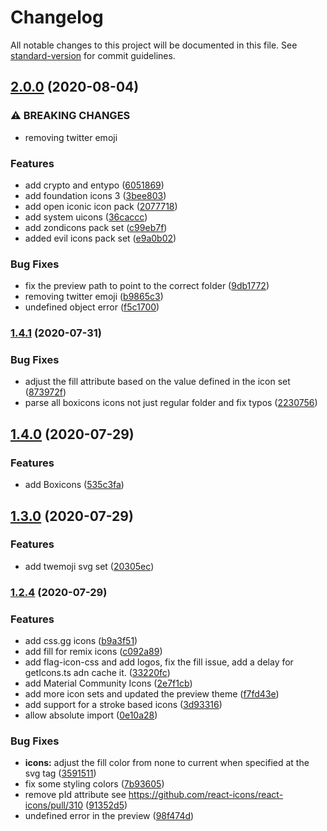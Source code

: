 # Changelog

All notable changes to this project will be documented in this file. See [standard-version](https://github.com/conventional-changelog/standard-version) for commit guidelines.

## [2.0.0](https://github.com/aliogaili/meronex-icons/compare/v1.4.1...v2.0.0) (2020-08-04)


### ⚠ BREAKING CHANGES

* removing twitter emoji

### Features

* add crypto and entypo ([6051869](https://github.com/aliogaili/meronex-icons/commit/60518693c6eef39eded12b16ffa3f84e96d6482c))
* add foundation icons 3 ([3bee803](https://github.com/aliogaili/meronex-icons/commit/3bee8033af4dd931f077f4daeac1ab582e94ddee))
* add open iconic icon pack ([2077718](https://github.com/aliogaili/meronex-icons/commit/2077718d9373cd929d9564099ad016ff45cc7f25))
* add system uicons ([36caccc](https://github.com/aliogaili/meronex-icons/commit/36cacccf027dc6aaa7d9e579f2e27bf8642a12e7))
* add zondicons pack set ([c99eb7f](https://github.com/aliogaili/meronex-icons/commit/c99eb7f341d8974403a533ec89e044524ac7c034))
* added evil icons pack set ([e9a0b02](https://github.com/aliogaili/meronex-icons/commit/e9a0b02d74025e1d802d2cc71d48f0c6496f1f2d))


### Bug Fixes

* fix the preview path to point to the correct folder ([9db1772](https://github.com/aliogaili/meronex-icons/commit/9db1772b8c03d462966c2efc68ea8ceaf860c0bc))
* removing twitter emoji ([b9865c3](https://github.com/aliogaili/meronex-icons/commit/b9865c375fdd665f06bd4ec347ac3bebf20d7e4e))
* undefined object error ([f5c1700](https://github.com/aliogaili/meronex-icons/commit/f5c1700ea20e016611bb770bead222fbf53bbde2))

### [1.4.1](https://github.com/aliogaili/meronex-icons/compare/v1.4.0...v1.4.1) (2020-07-31)


### Bug Fixes

* adjust the fill attribute based on the value defined in the icon set ([873972f](https://github.com/aliogaili/meronex-icons/commit/873972f0db98227a357f1f332bf1130ba97d55b2))
* parse all boxicons icons not just regular folder and fix typos ([2230756](https://github.com/aliogaili/meronex-icons/commit/223075616e73b3321f2842257384cc2dd0446a32))

## [1.4.0](https://github.com/aliogaili/meronex-icons/compare/v1.3.0...v1.4.0) (2020-07-29)


### Features

* add Boxicons ([535c3fa](https://github.com/aliogaili/meronex-icons/commit/535c3fa62b0c86dc1b26462ae41e280e9870e74d))

## [1.3.0](https://github.com/aliogaili/meronex-icons/compare/v1.2.4...v1.3.0) (2020-07-29)


### Features

* add twemoji svg set ([20305ec](https://github.com/aliogaili/meronex-icons/commit/20305ec5106a70e0c3373d33327586a3d4fc9b14))

### [1.2.4](https://github.com/aliogaili/meronex-icons/compare/v1.2.3...v1.2.4) (2020-07-29)

### Features

* add css.gg icons ([b9a3f51](https://github.com/aliogaili/meronex-icons/commit/b9a3f519206fec93ec771a18f73897fa4785333b))
* add fill for remix icons ([c092a89](https://github.com/aliogaili/meronex-icons/commit/c092a89297adc8148b2320a4968aacc75cafa7d9))
* add flag-icon-css and add logos, fix the fill issue, add a delay for getIcons.ts adn cache it. ([33220fc](https://github.com/aliogaili/meronex-icons/commit/33220fc50b076959a43ca606579a011081a2f1ba))
* add Material Community Icons ([2e7f1cb](https://github.com/aliogaili/meronex-icons/commit/2e7f1cb3d9420d8aff62a065231070e40b5695d9))
* add more icon sets and updated the preview theme ([f7fd43e](https://github.com/aliogaili/meronex-icons/commit/f7fd43e0f4f21eea009102b5f24a0c3f735eb742))
* add support for a stroke based icons ([3d93316](https://github.com/aliogaili/meronex-icons/commit/3d933169968ecd997c9214525d4fbd5a50308602))
* allow absolute import ([0e10a28](https://github.com/aliogaili/meronex-icons/commit/0e10a280b20291ebdcb1a4e74f37a845d33eaa1f))


### Bug Fixes

* **icons:**  adjust the fill color from none to current when specified at the svg tag ([3591511](https://github.com/aliogaili/meronex-icons/commit/3591511c687ab24e6abb44a4a517fd73aaa484dc))
* fix some styling colors ([7b93605](https://github.com/aliogaili/meronex-icons/commit/7b936057fb04e30a49b40890d5a6e0676dfa6402))
* remove pId attribute see https://github.com/react-icons/react-icons/pull/310 ([91352d5](https://github.com/aliogaili/meronex-icons/commit/91352d59cad701bd69d3a83934c0b2019f95cd0d))
* undefined error in the preview ([98f474d](https://github.com/aliogaili/meronex-icons/commit/98f474d2e977f5de9553cffb53a55343c00c3acf))
